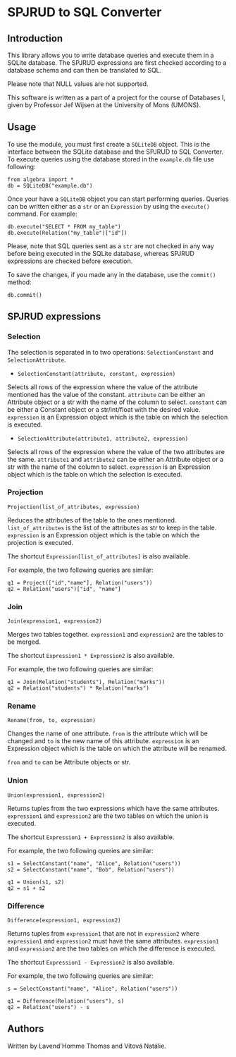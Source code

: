 # SPJRUD to SQL Converter

## Introduction

This library allows you to write database queries and execute them in a SQLite database. The SPJRUD expressions are first checked according to a database schema and can then be translated to SQL.

Please note that NULL values are not supported.

This software is written as a part of a project for the course of Databases I, given by Professor Jef Wijsen at the University of Mons (UMONS).

## Usage

To use the module, you must first create a `SQLiteDB` object. This is the interface between the SQLite database and the SPJRUD to SQL Converter. To execute queries using the database stored in the `example.db` file use following:
```
from algebra import *
db = SQLiteDB("example.db")
```

Once your have a `SQLiteDB` object you can start performing queries. Queries can be written either as a `str` or an `Expression` by using the `execute()` command. For example:
```
db.execute("SELECT * FROM my_table")
db.execute(Relation("my_table")["id"])
```

Please, note that SQL queries sent as a `str` are not checked in any way before being executed in the SQLite database, whereas SPJRUD expressions are checked before execution.

To save the changes, if you made any in the database, use the `commit()` method:
```
db.commit()
```


## SPJRUD expressions

### Selection

The selection is separated in to two operations: `SelectionConstant` and `SelectionAttribute`.

- `SelectionConstant(attribute, constant, expression)` 

Selects all rows of the expression where the value of the attribute mentioned has the value of the constant.
`attribute` can be either an Attribute object or a str with the name of the column to select.
`constant` can be either a Constant object or a str/int/float with the desired value.
`expression` is an Expression object which is the table on which the selection is executed.

- `SelectionAttribute(attribute1, attribute2, expression)`

Selects all rows of the expression where the value of the two attributes are the same.
`attribute1` and `attribute2` can be either an Attribute object or a str with the name of the column to select.
`expression` is an Expression object which is the table on which the selection is executed.

### Projection

`Projection(list_of_attributes, expression)`

Reduces the attributes of the table to the ones mentioned.
`list_of_attributes` is the list of the attributes as str to keep in the table.
`expression` is an Expression object which is the table on which the projection is executed.

The shortcut `Expression[list_of_attributes]` is also available.

For example, the two following queries are similar:
```
q1 = Project(["id","name"], Relation("users"))
q2 = Relation("users")["id", "name"]
```

### Join

`Join(expression1, expression2)`

Merges two tables together.
`expression1` and `expression2` are the tables to be merged.

The shortcut `Expression1 * Expression2` is also available.

For example, the two following queries are similar:
```
q1 = Join(Relation("students"), Relation("marks"))
q2 = Relation("students") * Relation("marks")
```

### Rename

`Rename(from, to, expression)`

Changes the name of one attribute.
`from` is the attribute which will be changed and
`to` is the new name of this attribute.
`expression` is an Expression object which is the table on which the attribute will be renamed.

`from` and `to` can be Attribute objects or str.

### Union

`Union(expression1, expression2)`

Returns tuples from the two expressions which have the same attributes.
`expression1` and `expression2` are the two tables on which the union is executed.

The shortcut `Expression1 + Expression2` is also available.

For example, the two following queries are similar:
```
s1 = SelectConstant("name", "Alice", Relation("users"))
s2 = SelectConstant("name", "Bob", Relation("users"))

q1 = Union(s1, s2)
q2 = s1 + s2
```

### Difference

`Difference(expression1, expression2)`

Returns tuples from `expression1` that are not in `expression2` where `expression1` and `expression2` must have the same attributes.
`expression1` and `expression2` are the two tables on which the difference is executed.

The shortcut `Expression1 - Expression2` is also available.

For example, the two following queries are similar:
```
s = SelectConstant("name", "Alice", Relation("users"))

q1 = Difference(Relation("users"), s)
q2 = Relation("users") - s
```


## Authors

Written by Lavend'Homme Thomas and Vítová Natálie.